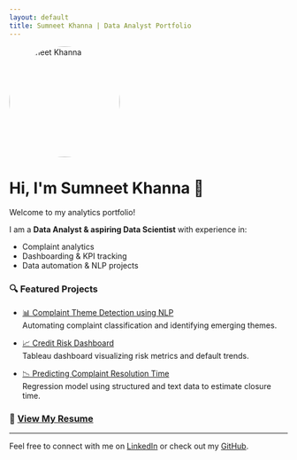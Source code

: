 ```yaml
---
layout: default
title: Sumneet Khanna | Data Analyst Portfolio
---
```


<img src="assets/img/profile.jpg" alt="Sumneet Khanna" width="200" style="border-radius: 100px;"/>

# Hi, I'm Sumneet Khanna 👋  
Welcome to my analytics portfolio!

I am a **Data Analyst & aspiring Data Scientist** with experience in:
- Complaint analytics
- Dashboarding & KPI tracking
- Data automation & NLP projects

### 🔍 Featured Projects

- [📊 Complaint Theme Detection using NLP](projects/complaint-nlp.html)  
  Automating complaint classification and identifying emerging themes.

- [📈 Credit Risk Dashboard](projects/credit-risk.html)  
  Tableau dashboard visualizing risk metrics and default trends.

- [📉 Predicting Complaint Resolution Time](projects/resolution-prediction.html)  
  Regression model using structured and text data to estimate closure time.

### 📄 [View My Resume](assets/resume/Sumneet_Khanna_Resume.pdf)

---

Feel free to connect with me on [LinkedIn](https://www.linkedin.com/in/sumneetkhanna/) or check out my [GitHub](https://github.com/sumneetkhanna).

